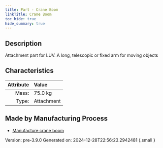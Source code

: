 ```yaml
---
title: Part - Crane Boom
linkTitle: Crane Boom
toc_hide: true
hide_summary: true
---
```


## Description
Attachment part for LUV. A long, telescopic or fixed arm for moving objects

## Characteristics

| Attribute      | Value |
|--------:|:------|
|Mass:|75.0 kg|
|Type:|Attachment|

## Made by Manufacturing Process

- [Manufacture crane boom](/docs/definitions/process/manufacture-crane-boom)



Version: pre-3.9.0 Generated on: 2024-12-28T22:56:23.2942481
{.small }


